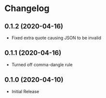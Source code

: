 # Changelog

## 0.1.2 (2020-04-16)
* Fixed extra quote causing JSON to be invalid

## 0.1.1 (2020-04-16)
* Turned off comma-dangle rule

## 0.1.0 (2020-04-10)
* Initial Release
